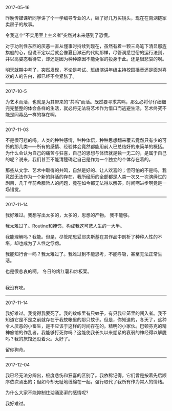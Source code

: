 
2017-05-16

昨晚传媒课听同学讲了个一学编导专业的人，砸了好几万买镜头，现在在南湖链家卖房子的故事。

令我这个“不实用至上主义者”突然对未来感到了恐慌。

对于功利性东西的厌恶一直从懂事时持续到现在，虽然有着一颗三岛笔下清显那旌旗般的心，但说不定以后就会像夏目漱石的代助那样，尽管洞悉世俗的运行法则，并以高姿态看待它，却还是因为种种原因不能免俗的投身于此。还是很悲哀的啊。

明天就期中考了，突然发现，不论是考试、班级演讲年级主持校园播音还是面对喜欢的人的告白，都已经不会紧张了。

--------------
2017-10-5

为艺术而活，也就是为其带来的“共鸣”而活。既然要寻求共鸣，那么必将仔仔细细完完整整的体会各样的生活，就必将无法将艺术作为借口而逃避生活。艺术终究不能是同毒品一样的存在啊。

----------
2017-11-03

不是很可悲的吗。人类的种种感情，种种体悟，种种思想翻来覆去竟然只有少的可怜的那几类——所有的感情、经验体会竟然都能用前人已总结好的来简单的概括。为什么会认为自己的痛苦与狂喜，自己的思想与体悟就是独一无二的，是属于自己的呢？说来，我们甚至不能清楚确定自己是作为一个独立的个体存在着的。

那些从文学、艺术中取得的共鸣，自然是好的、让人欢喜的；但可怕的不是吗，我竟然无法作为一个新的鲜活的存在，我所经历的全部都是人类一次又一次演绎过的剧目，几千年前希腊哲人的问题，竟在如今都无法得以解答。时间啊进步啊竟是一场错觉。

--------------
2017-11-14

我好难过。我想写出太多的，太多的，思想的产物。
我不能够。

我太难过了。Routine和掩饰，构成我这可悲人生的一大半。

我能理解吗？我能。但是，尽管陀思妥耶夫斯基在其作品中剖析了种种人性的不堪，却也成为了人性之俘虏。

我能知行合一吗？我太难过了。我难过到不能思考，不能呼吸，甚至无法正常生活。

也是很悲哀的啊。
冬日的烤红薯和炒板栗。

<br>
我没有吃。

--------------
2017-11-14

我好难过。我觉得我要死了。我的蚊帐里有只蚊子，有只我牢笼里的闯入者。我不知道它是不是之前就存在于我蚊帐里的那只蚊子。但是，你知道的，冬天了，这种令人厌恶的小畜生，是不应该于这样的时间存在的。精明的小家伙。巴顿芬克的精神旅馆的作乱者。我能够打死你吗？这能使我长久以来绷紧的衰弱的神经得以解脱吗？我的旅馆还没着火。太好了。

留你狗命。

-----------
2017-12-04

我已经无法分辨出，极度悲伤和狂喜的区别了。我依稀记得，它们曾是按着先后顺序依次涌出的；但如今却无耻地缠绵在一起，强行取代了我所有作为常人的情绪。

为什么大家不能抑制住汹涌澎湃的感情呢?

我好难过。